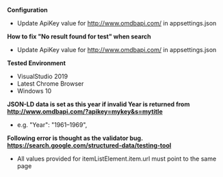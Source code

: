 **Configuration**
* Update ApiKey value for http://www.omdbapi.com/ in appsettings.json

**How to fix "No result found for test" when search**
* Update ApiKey value for http://www.omdbapi.com/ in appsettings.json

**Tested Environment**
* VisualStudio 2019
* Latest Chrome Browser
* Windows 10

**JSON-LD data is set as this year if invalid Year is returned from http://www.omdbapi.com/?apikey=mykey&s=mytitle**
* e.g. "Year": "1961–1969",

**Following error is thought as the validator bug. https://search.google.com/structured-data/testing-tool**
* All values provided for itemListElement.item.url must point to the same page

